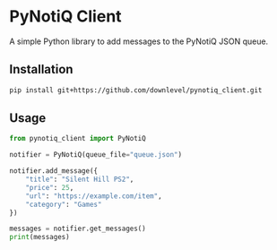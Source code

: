 # PyNotiQ Client

A simple Python library to add messages to the PyNotiQ JSON queue.

## Installation

```sh
pip install git+https://github.com/downlevel/pynotiq_client.git
```

## Usage

```python
from pynotiq_client import PyNotiQ

notifier = PyNotiQ(queue_file="queue.json")

notifier.add_message({
    "title": "Silent Hill PS2",
    "price": 25,
    "url": "https://example.com/item",
    "category": "Games"
})

messages = notifier.get_messages()
print(messages)
```
